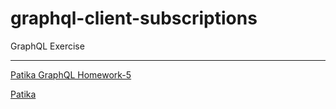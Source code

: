 # graphql-client-subscriptions

GraphQL Exercise

---

<!-- ![gcsimg](gcq.png) -->

[Patika GraphQL Homework-5](https://academy.patika.dev/courses/graphql/odev-05)

[Patika](https://academy.patika.dev/tr/@alpk)
